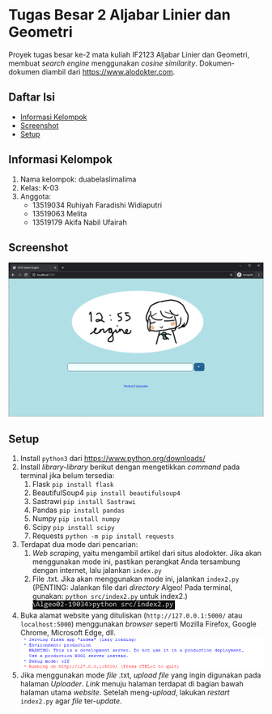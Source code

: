 # Tugas Besar 2 Aljabar Linier dan Geometri
Proyek tugas besar ke-2 mata kuliah IF2123 Aljabar Linier dan Geometri, membuat *search engine* menggunakan *cosine similarity*. Dokumen-dokumen diambil dari https://www.alodokter.com.
## Daftar Isi
- [Informasi Kelompok](#informasi-kelompok)
- [Screenshot](#screenshot)
- [Setup](#setup)
## Informasi Kelompok
1. Nama kelompok: duabelaslimalima
2. Kelas: K-03
3. Anggota:
    - 13519034 Ruhiyah Faradishi Widiaputri
    - 13519063 Melita
    - 13519179 Akifa Nabil Ufairah
## Screenshot
![Screenshot Search Engine](screenshot.png?raw=true "Screenshot Search Engine")
## Setup
1. Install `python3` dari https://www.python.org/downloads/
2. Install *library-library* berikut dengan mengetikkan *command* pada terminal jika belum tersedia:
    1. Flask `pip install flask`
    2. BeautifulSoup4 `pip install beautifulsoup4`
    3. Sastrawi `pip install Sastrawi`
    4. Pandas `pip install pandas`
    5. Numpy `pip install numpy`
    6. Scipy `pip install scipy`
    7. Requests `python -m pip install requests`
3. Terdapat dua mode dari pencarian:
    1. *Web scraping*, yaitu mengambil artikel dari situs alodokter. Jika akan menggunakan mode ini, pastikan perangkat Anda tersambung dengan internet, lalu jalankan `index.py`
    2. File .txt. Jika akan menggunakan mode ini, jalankan `index2.py`  
 (PENTING: Jalankan file dari *directory* Algeo! Pada terminal, gunakan: `python src/index2.py` untuk index2.)
 ![Contoh menjalankan program](screenshot3.png?raw=true "Contoh menjalankan program")
4. Buka alamat website yang dituliskan (`http://127.0.0.1:5000/` atau `localhost:5000`) menggunakan *browser* seperti Mozilla Firefox, Google Chrome, Microsoft Edge, dll.
![Contoh alamat website](screenshot2.png?raw=true "Contoh alamat website")
5. Jika menggunakan mode *file* .txt, *upload file* yang ingin digunakan pada halaman *Uploader*. *Link* menuju halaman terdapat di bagian bawah halaman utama *website*. Setelah meng-*upload*, lakukan *restart* `index2.py` agar *file* ter-*update*.
